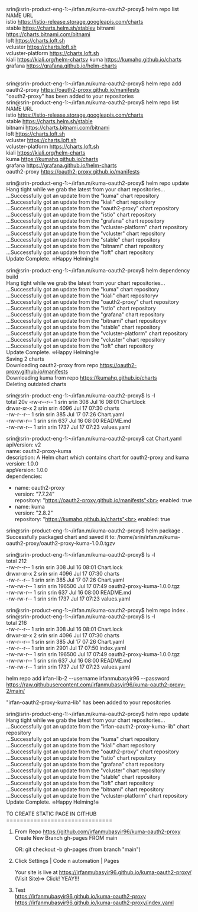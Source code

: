 srin@srin-product-eng-1:~/irfan.m/kuma-oauth2-proxy$ helm repo list<br>
NAME                    URL<br>
istio                   https://istio-release.storage.googleapis.com/charts<br>
stable                  https://charts.helm.sh/stablev
bitnami                 https://charts.bitnami.com/bitnami<br>
loft                    https://charts.loft.sh<br>
vcluster                https://charts.loft.sh<br>
vcluster-platform       https://charts.loft.sh<br>
kiali                   https://kiali.org/helm-chartsv
kuma                    https://kumahq.github.io/charts<br>
grafana                 https://grafana.github.io/helm-charts<br>
<br>

srin@srin-product-eng-1:~/irfan.m/kuma-oauth2-proxy$ helm repo add oauth2-proxy https://oauth2-proxy.github.io/manifests<br>
"oauth2-proxy" has been added to your repositories<br>
srin@srin-product-eng-1:~/irfan.m/kuma-oauth2-proxy$ helm repo list<br>
NAME                    URL<br>
istio                   https://istio-release.storage.googleapis.com/charts<br>
stable                  https://charts.helm.sh/stable<br>
bitnami                 https://charts.bitnami.com/bitnami<br>
loft                    https://charts.loft.sh<br>
vcluster                https://charts.loft.sh<br>
vcluster-platform       https://charts.loft.sh<br>
kiali                   https://kiali.org/helm-charts<br>
kuma                    https://kumahq.github.io/charts<br>
grafana                 https://grafana.github.io/helm-charts<br>
oauth2-proxy            https://oauth2-proxy.github.io/manifests<br>

srin@srin-product-eng-1:~/irfan.m/kuma-oauth2-proxy$ helm repo update<br>
Hang tight while we grab the latest from your chart repositories...<br>
...Successfully got an update from the "kuma" chart repository<br>
...Successfully got an update from the "kiali" chart repository<br>
...Successfully got an update from the "oauth2-proxy" chart repository<br>
...Successfully got an update from the "istio" chart repository<br>
...Successfully got an update from the "grafana" chart repository<br>
...Successfully got an update from the "vcluster-platform" chart repository<br>
...Successfully got an update from the "vcluster" chart repository<br>
...Successfully got an update from the "stable" chart repository<br>
...Successfully got an update from the "bitnami" chart repository<br>
...Successfully got an update from the "loft" chart repository<br>
Update Complete. ⎈Happy Helming!⎈<br>

srin@srin-product-eng-1:~/irfan.m/kuma-oauth2-proxy$ helm dependency build<br>
Hang tight while we grab the latest from your chart repositories...<br>
...Successfully got an update from the "kuma" chart repository<br>
...Successfully got an update from the "kiali" chart repositoryv
...Successfully got an update from the "oauth2-proxy" chart repository<br>
...Successfully got an update from the "istio" chart repository<br>
...Successfully got an update from the "grafana" chart repository<br>
...Successfully got an update from the "bitnami" chart repositoryv
...Successfully got an update from the "stable" chart repository<br>
...Successfully got an update from the "vcluster-platform" chart repository<br>
...Successfully got an update from the "vcluster" chart repository<br>
...Successfully got an update from the "loft" chart repository<br>
Update Complete. ⎈Happy Helming!⎈<br>
Saving 2 charts<br>
Downloading oauth2-proxy from repo https://oauth2-proxy.github.io/manifests<br>
Downloading kuma from repo https://kumahq.github.io/charts<br>
Deleting outdated charts<br>

srin@srin-product-eng-1:~/irfan.m/kuma-oauth2-proxy$ ls -l<br>
total 20v
-rw-r--r-- 1 srin srin  308 Jul 16 08:01 Chart.lock<br>
drwxr-xr-x 2 srin srin 4096 Jul 17 07:30 charts<br>
-rw-r--r-- 1 srin srin  385 Jul 17 07:26 Chart.yaml<br>
-rw-rw-r-- 1 srin srin  637 Jul 16 08:00 README.md<br>
-rw-rw-r-- 1 srin srin 1737 Jul 17 07:23 values.yaml<br>

srin@srin-product-eng-1:~/irfan.m/kuma-oauth2-proxy$ cat Chart.yaml<br>
apiVersion: v2<br>
name: oauth2-proxy-kuma<br>
description: A Helm chart which contains chart for oauth2-proxy and kuma<br>
version: 1.0.0<br>
appVersion: 1.0.0<br>
dependencies:<br>
  - name: oauth2-proxy<br>
    version: "7.7.24"<br>
    repository: "https://oauth2-proxy.github.io/manifests"<br>
    enabled: true<br>
  - name: kuma<br>
    version: "2.8.2"<br>
    repository: "https://kumahq.github.io/charts"<br>
    enabled: true<br>

srin@srin-product-eng-1:~/irfan.m/kuma-oauth2-proxy$ helm package .<br>
Successfully packaged chart and saved it to: /home/srin/irfan.m/kuma-oauth2-proxy/oauth2-proxy-kuma-1.0.0.tgzv

srin@srin-product-eng-1:~/irfan.m/kuma-oauth2-proxy$ ls -l<br>
total 212<br>
-rw-r--r-- 1 srin srin    308 Jul 16 08:01 Chart.lock<br>
drwxr-xr-x 2 srin srin   4096 Jul 17 07:30 charts<br>
-rw-r--r-- 1 srin srin    385 Jul 17 07:26 Chart.yaml<br>
-rw-rw-r-- 1 srin srin 196500 Jul 17 07:49 oauth2-proxy-kuma-1.0.0.tgz<br>
-rw-rw-r-- 1 srin srin    637 Jul 16 08:00 README.md<br>
-rw-rw-r-- 1 srin srin   1737 Jul 17 07:23 values.yaml<br>

srin@srin-product-eng-1:~/irfan.m/kuma-oauth2-proxy$ helm repo index .<br>
srin@srin-product-eng-1:~/irfan.m/kuma-oauth2-proxy$ ls -l<br>
total 216<br>
-rw-r--r-- 1 srin srin    308 Jul 16 08:01 Chart.lock<br>
drwxr-xr-x 2 srin srin   4096 Jul 17 07:30 charts<br>
-rw-r--r-- 1 srin srin    385 Jul 17 07:26 Chart.yaml<br>
-rw-r--r-- 1 srin srin   2901 Jul 17 07:50 index.yaml<br>
-rw-rw-r-- 1 srin srin 196500 Jul 17 07:49 oauth2-proxy-kuma-1.0.0.tgz<br>
-rw-rw-r-- 1 srin srin    637 Jul 16 08:00 README.md<br>
-rw-rw-r-- 1 srin srin   1737 Jul 17 07:23 values.yaml<br>


helm repo add irfan-lib-2 --username irfanmubasyir96 --password <Github PAT> https://raw.githubusercontent.com/irfanmubasyir96/kuma-oauth2-proxy-2/main/<br>

"irfan-oauth2-proxy-kuma-lib" has been added to your repositories<br>

srin@srin-product-eng-1:~/irfan.m/kuma-oauth2-proxy$ helm repo update<br>
Hang tight while we grab the latest from your chart repositories...<br>
...Successfully got an update from the "irfan-oauth2-proxy-kuma-lib" chart repository<br>
...Successfully got an update from the "kuma" chart repository<br>
...Successfully got an update from the "kiali" chart repository<br>
...Successfully got an update from the "oauth2-proxy" chart repository<br>
...Successfully got an update from the "istio" chart repository<br>
...Successfully got an update from the "grafana" chart repository<br>
...Successfully got an update from the "vcluster" chart repository<br>
...Successfully got an update from the "stable" chart repository<br>
...Successfully got an update from the "loft" chart repository<br>
...Successfully got an update from the "bitnami" chart repository<br>
...Successfully got an update from the "vcluster-platform" chart repository<br>
Update Complete. ⎈Happy Helming!⎈<br>
 


TO CREATE STATIC PAGE IN GITHUB<br>
===============================<br>
1. From Repo https://github.com/irfanmubasyir96/kuma-oauth2-proxy<br>
   Create New Branch gh-pages FROM main<br>
   
   OR:  git checkout -b gh-pages   (from branch "main")<br>
   
   
2. Click Settings | Code n automation | Pages<br>
   
   Your site is live at https://irfanmubasyir96.github.io/kuma-oauth2-proxy/   (Visit Site)=> Click!  YEAY!!!<br>
  
3. Test <br>
   https://irfanmubasyir96.github.io/kuma-oauth2-proxy<br>
   https://irfanmubasyir96.github.io/kuma-oauth2-proxy/index.yaml<br>
